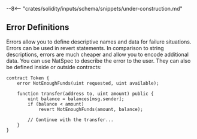 <!-- markdownlint-disable first-line-h1 -->

--8<-- "crates/solidity/inputs/schema/snippets/under-construction.md"

## Error Definitions

Errors allow you to define descriptive names and data for failure situations. Errors can be used in revert statements.
In comparison to string descriptions, errors are much cheaper and allow you to encode additional data. You can use NatSpec to describe the error to the user.
They can also be defined inside or outside contracts:

```solidity
contract Token {
    error NotEnoughFunds(uint requested, uint available);

    function transfer(address to, uint amount) public {
        uint balance = balances[msg.sender];
        if (balance < amount)
            revert NotEnoughFunds(amount, balance);

        // Continue with the transfer...
    }
}
```
